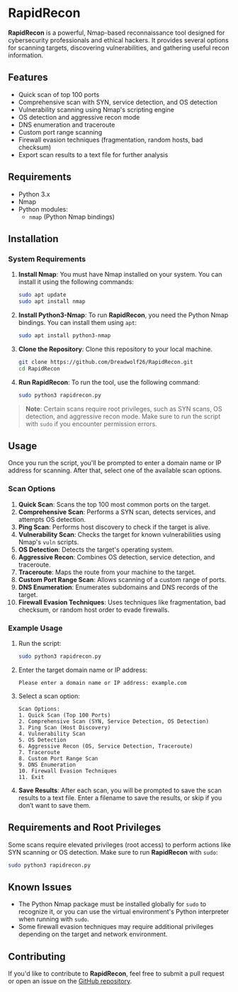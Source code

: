 
# RapidRecon

**RapidRecon** is a powerful, Nmap-based reconnaissance tool designed for cybersecurity professionals and ethical hackers. It provides several options for scanning targets, discovering vulnerabilities, and gathering useful recon information.

## Features

- Quick scan of top 100 ports
- Comprehensive scan with SYN, service detection, and OS detection
- Vulnerability scanning using Nmap's scripting engine
- OS detection and aggressive recon mode
- DNS enumeration and traceroute
- Custom port range scanning
- Firewall evasion techniques (fragmentation, random hosts, bad checksum)
- Export scan results to a text file for further analysis

## Requirements

- Python 3.x
- Nmap
- Python modules:
  - `nmap` (Python Nmap bindings)

## Installation

### System Requirements

1. **Install Nmap**: You must have Nmap installed on your system. You can install it using the following commands:
   ```bash
   sudo apt update
   sudo apt install nmap
   ```

2. **Install Python3-Nmap**: To run **RapidRecon**, you need the Python Nmap bindings. You can install them using `apt`:
   ```bash
   sudo apt install python3-nmap
   ```

3. **Clone the Repository**: Clone this repository to your local machine.
   ```bash
   git clone https://github.com/Dreadwolf26/RapidRecon.git
   cd RapidRecon
   ```

4. **Run RapidRecon**: To run the tool, use the following command:
   ```bash
   sudo python3 rapidrecon.py
   ```

> **Note**: Certain scans require root privileges, such as SYN scans, OS detection, and aggressive recon mode. Make sure to run the script with `sudo` if you encounter permission errors.

## Usage

Once you run the script, you'll be prompted to enter a domain name or IP address for scanning. After that, select one of the available scan options.

### Scan Options

1. **Quick Scan**: Scans the top 100 most common ports on the target.
2. **Comprehensive Scan**: Performs a SYN scan, detects services, and attempts OS detection.
3. **Ping Scan**: Performs host discovery to check if the target is alive.
4. **Vulnerability Scan**: Checks the target for known vulnerabilities using Nmap's `vuln` scripts.
5. **OS Detection**: Detects the target's operating system.
6. **Aggressive Recon**: Combines OS detection, service detection, and traceroute.
7. **Traceroute**: Maps the route from your machine to the target.
8. **Custom Port Range Scan**: Allows scanning of a custom range of ports.
9. **DNS Enumeration**: Enumerates subdomains and DNS records of the target.
10. **Firewall Evasion Techniques**: Uses techniques like fragmentation, bad checksum, or random host order to evade firewalls.

### Example Usage

1. Run the script:
   ```bash
   sudo python3 rapidrecon.py
   ```

2. Enter the target domain name or IP address:
   ```
   Please enter a domain name or IP address: example.com
   ```

3. Select a scan option:
   ```
   Scan Options:
   1. Quick Scan (Top 100 Ports)
   2. Comprehensive Scan (SYN, Service Detection, OS Detection)
   3. Ping Scan (Host Discovery)
   4. Vulnerability Scan
   5. OS Detection
   6. Aggressive Recon (OS, Service Detection, Traceroute)
   7. Traceroute
   8. Custom Port Range Scan
   9. DNS Enumeration
   10. Firewall Evasion Techniques
   11. Exit
   ```

4. **Save Results**: After each scan, you will be prompted to save the scan results to a text file. Enter a filename to save the results, or skip if you don’t want to save them.

## Requirements and Root Privileges

Some scans require elevated privileges (root access) to perform actions like SYN scanning or OS detection. Make sure to run **RapidRecon** with `sudo`:

```bash
sudo python3 rapidrecon.py
```

## Known Issues

- The Python Nmap package must be installed globally for `sudo` to recognize it, or you can use the virtual environment's Python interpreter when running with `sudo`.
- Some firewall evasion techniques may require additional privileges depending on the target and network environment.

## Contributing

If you'd like to contribute to **RapidRecon**, feel free to submit a pull request or open an issue on the [GitHub repository](https://github.com/Dreadwolf26/RapidRecon).

